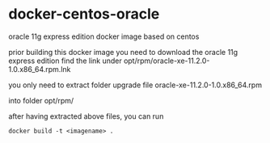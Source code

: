 # docker-centos-oracle
oracle 11g express edition docker image based on centos

prior building this docker image you need to download the oracle 11g express edition 
find the link under opt/rpm/oracle-xe-11.2.0-1.0.x86_64.rpm.lnk

you only need to extract 
    folder upgrade
    file oracle-xe-11.2.0-1.0.x86_64.rpm 

into folder opt/rpm/

after having extracted above files, you can run 

    docker build -t <imagename> .




